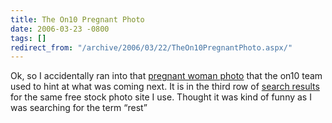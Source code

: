 ```yaml
---
title: The On10 Pregnant Photo
date: 2006-03-23 -0800
tags: []
redirect_from: "/archive/2006/03/22/TheOn10PregnantPhoto.aspx/"
---
```


Ok, so I accidentally ran into that [pregnant woman
photo](https://haacked.com/archive/2006/03/06/BeyondChannel9.aspx "Beyond Channel 9")
that the on10 team used to hint at what was coming next. It is in the
third row of [search
results](http://www.sxc.hu/browse.phtml?f=search&w=1&txt=rest&p=2 "Stock Exchange")
for the same free stock photo site I use. Thought it was kind of funny
as I was searching for the term “rest”

